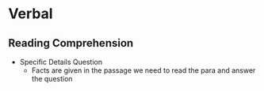 # Verbal

## Reading Comprehension
- Specific Details Question
    - Facts are given in the passage we need to read the para and answer the question
    